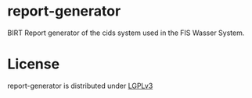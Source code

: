 report-generator
================

BIRT Report generator of the cids system used in the FIS Wasser System.

License
=======

report-generator is distributed under [LGPLv3](https://github.com/cismet/report-generator/blob/dev/LICENSE)
